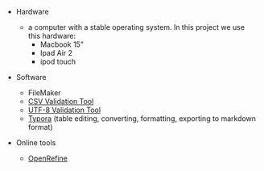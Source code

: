 * Hardware
    - a computer with a stable operating system. In this project we use this hardware:
        - Macbook 15"
        - Ipad Air 2
        - ipod touch
        
* Software
    - FileMaker
    - [CSV Validation Tool](https://github.com/digital-preservation/csv-validator)
    - [UTF-8 Validation Tool](https://github.com/digital-preservation/utf8-validator)
    - [Typora](https://typora.io/) (table editing, converting, formatting, exporting to markdown format)

* Online tools
    - [OpenRefine](http://openrefine.org/)